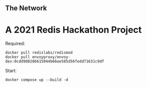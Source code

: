 ## The Network
# A 2021 Redis Hackathon Project

Required:

    docker pull redislabs/redismod
    docker pull envoyproxy/envoy-dev:0cdd980286615044b66ee585d56fedd71631c9df

Start:

    docker compose up --build -d

